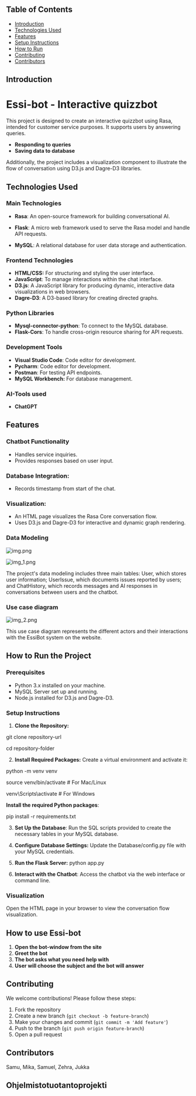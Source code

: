 ## Table of Contents
- [Introduction](#introduction)
- [Technologies Used](#technologies-used)
- [Features](#features)
- [Setup Instructions](#setup-instructions)
- [How to Run](#how-to-Run-the-Project)
- [Contributing](#Contributing)
- [Contributors](#contributors)

## Introduction

# Essi-bot - Interactive quizzbot

This project is designed to create an interactive quizzbot using Rasa, intended for customer service purposes. It supports users by answering queries.

- **Responding to queries**
- **Saving data to database**

Additionally, the project includes a visualization 
component to illustrate the flow of conversation using D3.js and Dagre-D3 libraries.

## Technologies Used

### Main Technologies

- **Rasa**: An open-source framework for building conversational AI.

- **Flask**: A micro web framework used to serve the Rasa model and handle API requests.

- **MySQL**: A relational database for user data storage and authentication.

### Frontend Technologies

- **HTML/CSS:** For structuring and styling the user interface.
- **JavaScript**: To manage interactions within the chat interface.
- **D3.js**: A JavaScript library for producing dynamic, interactive data visualizations in web browsers.
- **Dagre-D3**: A D3-based library for creating directed graphs.

### Python Libraries

- **Mysql-connector-python**: To connect to the MySQL database.
- **Flask-Cors**: To handle cross-origin resource sharing for API requests.

### Development Tools

- **Visual Studio Code**: Code editor for development.
- **Pycharm**: Code editor for development.
- **Postman**: For testing API endpoints.
- **MySQL Workbench:** For database management.

### AI-Tools used

- **ChatGPT**

## Features

### Chatbot Functionality

- Handles service inquiries.
- Provides responses based on user input.

### Database Integration:

- Records timestamp from start of the chat.

### Visualization:

- An HTML page visualizes the Rasa Core conversation flow.
- Uses D3.js and Dagre-D3 for interactive and dynamic graph rendering.

### Data Modeling

![img.png](img.png)

![img_1.png](img_1.png)

The project's data modeling includes three main tables: User, which stores user information; UserIssue, which documents issues reported by users; and ChatHistory, which records messages and AI responses in conversations between users and the chatbot.

### Use case diagram

![img_2.png](img_2.png) 

This use case diagram represents the different actors and their interactions with the EssiBot system on the website. 


## How to Run the Project

### Prerequisites

- Python 3.x installed on your machine.
- MySQL Server set up and running.
- Node.js installed for D3.js and Dagre-D3.



### Setup Instructions

1. **Clone the Repository:**

git clone repository-url

cd repository-folder

2. **Install Required Packages:** Create a virtual environment and activate it:

python -m venv venv

source venv/bin/activate  # For Mac/Linux

venv\Scripts\activate  # For Windows

**Install the required Python packages**:

pip install -r requirements.txt

3. **Set Up the Database**: Run the SQL scripts provided to create the necessary tables in your MySQL database.

4. **Configure Database Settings:** Update the Database/config.py file with your MySQL credentials.

5. **Run the Flask Server:** python app.py

6. **Interact with the Chatbot**: Access the chatbot via the web interface or command line.

### Visualization

Open the HTML page in your browser to view the conversation flow visualization.

## How to use Essi-bot

1. **Open the bot-window from the site**
2. **Greet the bot**
3. **The bot asks what you need help with**
4. **User will choose the subject and the bot will answer**

## Contributing
We welcome contributions! Please follow these steps:
1. Fork the repository
2. Create a new branch (`git checkout -b feature-branch`)
3. Make your changes and commit (`git commit -m 'Add feature'`)
4. Push to the branch (`git push origin feature-branch`)
5. Open a pull request


## Contributors

Samu, Mika, Samuel, Zehra, Jukka

## Ohjelmistotuotantoprojekti
